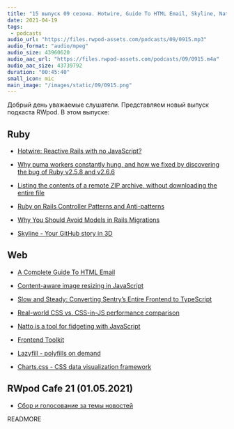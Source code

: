 ```yaml
---
title: "15 выпуск 09 сезона. Hotwire, Guide To HTML Email, Skyline, Natto, Frontend Toolkit, Charts.css, Lazyfill и прочее"
date: 2021-04-19
tags:
 - podcasts
audio_url: "https://files.rwpod-assets.com/podcasts/09/0915.mp3"
audio_format: "audio/mpeg"
audio_size: 43960620
audio_aac_url: "https://files.rwpod-assets.com/podcasts/09/0915.m4a"
audio_aac_size: 43739792
duration: "00:45:40"
small_icon: mic
main_image: "/images/static/09/0915.png"
---
```


Добрый день уважаемые слушатели. Представляем новый выпуск подкаста RWpod. В этом выпуске:

## Ruby

 - [Hotwire: Reactive Rails with no JavaScript?](https://evilmartians.com/chronicles/hotwire-reactive-rails-with-no-javascript)
 - [Why puma workers constantly hung, and how we fixed by discovering the bug of Ruby v2.5.8 and v2.6.6](https://itnext.io/why-puma-workers-constantly-hung-and-how-we-fixed-by-discovering-the-bug-of-ruby-v2-5-8-and-v2-6-6-7fa0fd0a1958)
 - [Listing the contents of a remote ZIP archive, without downloading the entire file](https://rhardih.io/2021/04/listing-the-contents-of-a-remote-zip-archive-without-downloading-the-entire-file/)


 - [Ruby on Rails Controller Patterns and Anti-patterns](https://blog.appsignal.com/2021/04/14/ruby-on-rails-controller-patterns-and-anti-patterns.html)
 - [Why You Should Avoid Models in Rails Migrations](https://jakeyesbeck.com/2021/04/10/avoid-models-in-migrations/)
 - [Skyline - Your GitHub story in 3D](https://skyline.github.com/)


## Web

 - [A Complete Guide To HTML Email](https://www.smashingmagazine.com/2021/04/complete-guide-html-email-templates-tools/)
 - [Content-aware image resizing in JavaScript](https://trekhleb.dev/blog/2021/content-aware-image-resizing-in-javascript/)
 - [Slow and Steady: Converting Sentry’s Entire Frontend to TypeScript](https://blog.sentry.io/2021/04/12/slow-and-steady-converting-sentrys-entire-frontend-to-typescript)
 - [Real-world CSS vs. CSS-in-JS performance comparison](https://pustelto.com/blog/css-vs-css-in-js-perf/)


 - [Natto is a tool for fidgeting with JavaScript](https://natto.dev/)
 - [Frontend Toolkit](https://www.fetoolkit.io/)
 - [Lazyfill - polyfills on demand](https://github.com/nuxodin/lazyfill)
 - [Charts.css - CSS data visualization framework](https://chartscss.org/)


## RWpod Cafe 21 (01.05.2021)

 - [Сбор и голосование за темы новостей](https://github.com/rwpod/cafe-discussions/discussions/6)

READMORE
